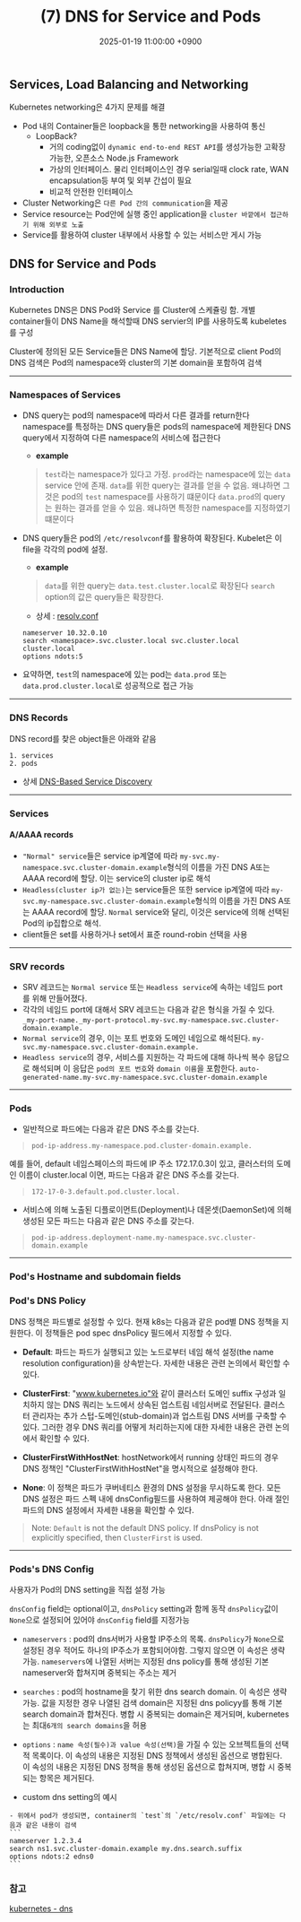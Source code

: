 ﻿---
title: "(7) DNS for Service and Pods"
date : 2025-01-19 11:00:00 +0900
categories: [Kubernetes,DNS]
tags : [k8s,dns]
---



## Services, Load Balancing and Networking

Kubernetes networking은 4가지 문제를 해결
- Pod 내의 Container들은 loopback을 통한 networking을 사용하여 통신
    - LoopBack?
        - 거의 coding없이 `dynamic end-to-end REST API`를 생성가능한 고확장가능한, 오픈소스 Node.js Framework 
        - 가상의 인터페이스. 물리 인터페이스인 경우 serial일때 clock rate, WAN encapsulation등 부여 및 외부 간섭이 필요
        - 비교적 안전한 인터페이스
- Cluster Networking은 `다른 Pod 간의 communication`을 제공
- Service resource는 Pod안에 실행 중인 application을 `cluster 바깥에서 접근하기 위해 외부로 노출`
- Service를 활용하여 cluster 내부에서 사용할 수 있는 서비스만 게시 가능


## **DNS for Service and Pods**

### **Introduction**
Kubernetes DNS은 DNS Pod와 Service 를 Cluster에 스케쥴링 함. 
개별 container들이 DNS Name을 해석할때 DNS servier의 IP를 사용하도록 kubeletes를 구성
 
Cluster에 정의된 모든 Service들은 DNS Name에 할당. 기본적으로 client Pod의 DNS 검색은 Pod의 namespace와 cluster의 기본 domain을 포함하여 검색

---

### **Namespaces of Services**
- DNS query는 pod의 namespace에 따라서 다른 결과를 return한다
namespace를 특정하는 DNS query들은 pods의 namespace에 제한된다
DNS query에서 지정하여 다른 namespace의 서비스에 접근한다

    - **example**
    > `test`라는 namespace가 있다고 가정. `prod`라는 namespace에 있는 `data` service 안에 존재.
    >  `data`를 위한 query는 결과를 얻을 수 없음. 왜냐하면 그것은 pod의  `test` namespace를 사용하기 떄문이다
    > `data.prod`의 query는 원하는 결과를 얻을 수 있음. 왜냐하면 특정한 namespace를 지정하였기 떄문이다

- DNS query들은 pod의 `/etc/resolvconf`를 활용하여 확장된다. Kubelet은 이 file을 각각의 pod에 설정.
    - **example**
    > `data`를 위한 query는 `data.test.cluster.local`로 확장된다
    > `search` option의 값은 query들은 확장한다. 
    - 상세 : [resolv.conf](https://www.man7.org/linux/man-pages/man5/resolv.conf.5.html)
    ```
    nameserver 10.32.0.10
    search <namespace>.svc.cluster.local svc.cluster.local cluster.local
    options ndots:5
    ```
- 요약하면, `test`의 namespace에 있는 pod는 `data.prod` 또는 `data.prod.cluster.local`로 성공적으로 접근 가능

---

### **DNS Records**
DNS record를 찾은 object들은 아래와 같음

    1. services
    2. pods

- 상세 [DNS-Based Service Discovery ](https://github.com/kubernetes/dns/blob/master/docs/specification.md)

---

### **Services**
#### A/AAAA records
- `"Normal" service`들은 service ip계열에 따라 `my-svc.my-namespace.svc.cluster-domain.example`형식의 이름을 가진 DNS A또는 AAAA record에 할당. 이는 service의 cluster ip로 해석
- `Headless(cluster ip가 없는)`는 service들은 또한 service ip계열에 따라 
`my-svc.my-namespace.svc.cluster-domain.example`형식의 이름을 가진 DNS A또는 AAAA record에 할당. `Normal` service와 달리, 이것은 service에 의해 선택된 Pod의 ip집합으로 해석.  
- client들은 set를 사용하거나 set에서 표준 round-robin 선택을 사용

---

### **SRV records**
- SRV 레코드는 `Normal service` 또는 `Headless service`에 속하는 네임드 port 를 위해 만들어졌다. 
- 각각의 네임드 port에 대해서 SRV 레코드는 다음과 같은 형식을 가질 수 있다. `_my-port-name._my-port-protocol.my-svc.my-namespace.svc.cluster-domain.example.`
- `Normal service`의 경우, 이는 포트 번호와 도메인 네임으로 해석된다. `my-svc.my-namespace.svc.cluster-domain.example.` 
- `Headless service`의 경우, 서비스를 지원하는 각 파드에 대해 하나씩 복수 응답으로 해석되며 이 응답은 `pod의 포트 번호`와 `domain 이름`을 포함한다. `auto-generated-name.my-svc.my-namespace.svc.cluster-domain.example`

---

### **Pods**
- 일반적으로 파드에는 다음과 같은 DNS 주소를 갖는다.
> `pod-ip-address.my-namespace.pod.cluster-domain.example.`

예를 들어, default 네임스페이스의 파드에 IP 주소 172.17.0.3이 있고, 클러스터의 도메인 이름이 cluster.local 이면, 파드는 다음과 같은 DNS 주소를 갖는다.

> `172-17-0-3.default.pod.cluster.local.`

- 서비스에 의해 노출된 디플로이먼트(Deployment)나 데몬셋(DaemonSet)에 의해 생성된 모든 파드는 다음과 같은 DNS 주소를 갖는다.

> `pod-ip-address.deployment-name.my-namespace.svc.cluster-domain.example`

---

### **Pod's Hostname and subdomain fields**


### **Pod's DNS Policy**
DNS 정책은 파드별로 설정할 수 있다. 현재 k8s는 다음과 같은 pod별 DNS 정책을 지원한다. 이 정책들은 pod spec dnsPolicy 필드에서 지정할 수 있다.

- **Default**: 파드는 파드가 실행되고 있는 노드로부터 네임 해석 설정(the name resolution configuration)을 상속받는다. 자세한 내용은 관련 논의에서 확인할 수 있다.

- **ClusterFirst**: "www.kubernetes.io"와 같이 클러스터 도메인 suffix 구성과 일치하지 않는 DNS 쿼리는 노드에서 상속된 업스트림 네임서버로 전달된다. 클러스터 관리자는 추가 스텁-도메인(stub-domain)과 업스트림 DNS 서버를 구축할 수 있다. 그러한 경우 DNS 쿼리를 어떻게 처리하는지에 대한 자세한 내용은 관련 논의에서 확인할 수 있다.

- **ClusterFirstWithHostNet**: hostNetwork에서 running 상태인 파드의 경우 DNS 정책인 "ClusterFirstWithHostNet"을 명시적으로 설정해야 한다.

- **None**: 이 정책은 파드가 쿠버네티스 환경의 DNS 설정을 무시하도록 한다. 모든 DNS 설정은 파드 스펙 내에 dnsConfig필드를 사용하여 제공해야 한다. 아래 절인 파드의 DNS 설정에서 자세한 내용을 확인할 수 있다.


> Note: `Default` is not the default DNS policy. If dnsPolicy is not explicitly specified, then `ClusterFirst` is used.

---

### **Pods's DNS Config**
사용자가 Pod의 DNS setting을 직접 설정 가능

`dnsConfig` field는 optional이고, `dnsPolicy` setting과 함께 동작
`dnsPolicy`값이 `None`으로 설정되어 있어야 `dnsConfig` field를 지정가능

- `nameservers` : pod의 dns서버가 사용할 IP주소의 목록. `dnsPolicy`가 `None`으로 설정된 경우 적어도 하나의 IP주소가 포함되어야함. 그렇지 않으면 이 속성은 생략 가능. `nameservers`에 나열된 서버는 지정된 dns policy를 통해 생성된 기본 nameserver와 합쳐지며 중복되는 주소는 제거
- `searches` : pod의 hostname을 찾기 위한 dns search domain. 이 속성은 생략가능. 값을 지정한 경우 나열된 검색 domain은 지정된 dns policyy를 통해 기본 search domain과 합쳐진다. 병합 시 중복되는 domain은 제거되며, kubernetes는 최대`6개의 search domains`을 허용
- `options` : `name 속성(필수)과 value 속성(선택)`을 가질 수 있는 오브젝트들의 선택적 목록이다. 이 속성의 내용은 지정된 DNS 정책에서 생성된 옵션으로 병합된다. 이 속성의 내용은 지정된 DNS 정책을 통해 생성된 옵션으로 합쳐지며, 병합 시 중복되는 항목은 제거된다.

- custom dns setting의 예시
<script src="https://gist.github.com/kevinsung123/985f811c84e60417cf9fd3ac2e3b66d7.js"></script>

    - 위에서 pod가 생성되면, container의 `test`의 `/etc/resolv.conf` 파일에는 다음과 같은 내용이 검색
    ```
    nameserver 1.2.3.4
    search ns1.svc.cluster-domain.example my.dns.search.suffix
    options ndots:2 edns0
    ```


### 참고
[kubernetes - dns](https://kubernetes.io/ko/docs/concepts/services-networking/dns-pod-service/)